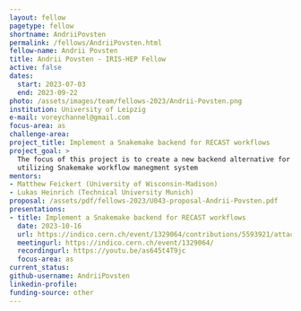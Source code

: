 ```yaml
---
layout: fellow
pagetype: fellow
shortname: AndriiPovsten
permalink: /fellows/AndriiPovsten.html
fellow-name: Andrii Povsten
title: Andrii Povsten - IRIS-HEP Fellow
active: false
dates:
  start: 2023-07-03
  end: 2023-09-22
photo: /assets/images/team/fellows-2023/Andrii-Povsten.png
institution: University of Leipzig
e-mail: voreychannel@gmail.com
focus-area: as
challenge-area:
project_title: Implement a Snakemake backend for RECAST workflows
project_goal: >
  The focus of this project is to create a new backend alternative for RECAST workflows
  utilizing Snakemake workflow manegment system
mentors:
- Matthew Feickert (University of Wisconsin-Madison)
- Lukas Heinrich (Technical University Munich)
proposal: /assets/pdf/fellows-2023/U043-proposal-Andrii-Povsten.pdf
presentations:
- title: Implement a Snakemake backend for RECAST workflows
  date: 2023-10-16
  url: https://indico.cern.ch/event/1329064/contributions/5593921/attachments/2734212/4755929/IRIS-HEP_presentation_AndriiPovsten.pdf
  meetingurl: https://indico.cern.ch/event/1329064/
  recordingurl: https://youtu.be/as645t4T9jc
  focus-area: as
current_status:
github-username: AndriiPovsten
linkedin-profile:
funding-source: other
---
```

